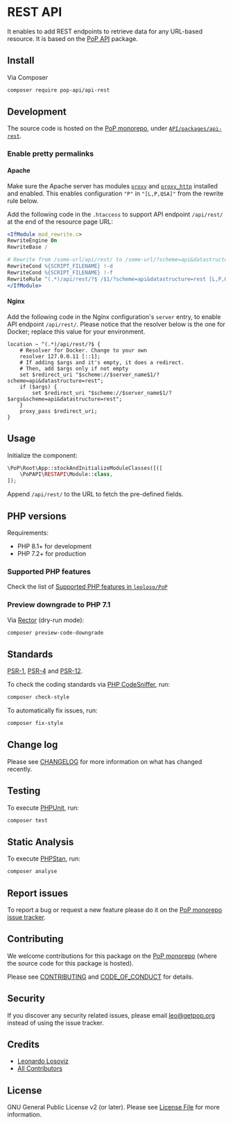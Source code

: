 # REST API

<!--
[![Build Status][ico-travis]][link-travis]
[![Quality Score][ico-code-quality]][link-code-quality]
[![Software License][ico-license]](LICENSE.md)
[![Latest Version on Packagist][ico-version]][link-packagist]
[![Coverage Status][ico-scrutinizer]][link-scrutinizer]
[![Total Downloads][ico-downloads]][link-downloads]
-->

It enables to add REST endpoints to retrieve data for any URL-based resource. It is based on the [PoP API](https://github.com/PoP-PoPAPI/api) package.

## Install

Via Composer

``` bash
composer require pop-api/api-rest
```

## Development

The source code is hosted on the [PoP monorepo](https://github.com/leoloso/PoP), under [`API/packages/api-rest`](https://github.com/leoloso/PoP/tree/master/layers/API/packages/api-rest).

<!-- To enable pretty API endpoint `/api/rest/`, follow the instructions [here](https://github.com/PoP-PoPAPI/api#enable-pretty-permalinks) -->

### Enable pretty permalinks

#### Apache

Make sure the Apache server has modules [`proxy`](https://httpd.apache.org/docs/current/mod/mod_proxy.html) and [`proxy_http`](https://httpd.apache.org/docs/current/mod/mod_proxy_http.html) installed and enabled. This enables configuration `"P"` in `"[L,P,QSA]"` from the rewrite rule below.

Add the following code in the `.htaccess` to support API endpoint `/api/rest/` at the end of the resource page URL:

```apache
<IfModule mod_rewrite.c>
RewriteEngine On
RewriteBase /

# Rewrite from /some-url/api/rest/ to /some-url/?scheme=api&datastructure=rest
RewriteCond %{SCRIPT_FILENAME} !-d
RewriteCond %{SCRIPT_FILENAME} !-f
RewriteRule ^(.*)/api/rest/?$ /$1/?scheme=api&datastructure=rest [L,P,QSA]
</IfModule>
```

#### Nginx

Add the following code in the Nginx configuration's `server` entry, to enable API endpoint `/api/rest/`. Please notice that the resolver below is the one for Docker; replace this value for your environment.

```nginx
location ~ ^(.*)/api/rest/?$ {
    # Resolver for Docker. Change to your own
    resolver 127.0.0.11 [::1];
    # If adding $args and it's empty, it does a redirect.
    # Then, add $args only if not empty
    set $redirect_uri "$scheme://$server_name$1/?scheme=api&datastructure=rest";
    if ($args) {
        set $redirect_uri "$scheme://$server_name$1/?$args&scheme=api&datastructure=rest";
    }
    proxy_pass $redirect_uri;
}
```

<!-- ```apache
<IfModule mod_rewrite.c>
RewriteEngine On
RewriteBase /

# Rewrite from /some-url/api/rest/ to /some-url/?scheme=api&datastructure=rest
RewriteCond %{SCRIPT_FILENAME} !-d
RewriteCond %{SCRIPT_FILENAME} !-f
RewriteRule ^(.*)/api/rest/?$ /$1/?scheme=api&datastructure=rest [L,P,QSA]

# b. Homepage single endpoint (root)
# Rewrite from api/rest/ to /?scheme=api&datastructure=rest
RewriteCond %{SCRIPT_FILENAME} !-d
RewriteCond %{SCRIPT_FILENAME} !-f
RewriteRule ^api/rest/?$ /?scheme=api&datastructure=rest [L,P,QSA]
</IfModule>
``` -->

## Usage

Initialize the component:

``` php
\PoP\Root\App::stockAndInitializeModuleClasses([([
    \PoPAPI\RESTAPI\Module::class,
]);
```

Append `/api/rest/` to the URL to fetch the pre-defined fields.

<!-- Examples:

_**Single post, default fields**_:<br/>
[{single-post-url}/api/rest/](https://nextapi.getpop.org/2013/01/11/markup-html-tags-and-formatting/api/rest/)

_**Single post, custom fields**_:<br/>
[{single-post-url}/api/rest/?query=id|title|author.id|name](https://nextapi.getpop.org/2013/01/11/markup-html-tags-and-formatting/api/rest/?query=id|title|author.id|name)

_**Collection of posts, default fields**_:<br/>
[{post-list-url}/api/rest/](https://nextapi.getpop.org/posts/api/rest/)

_**Collection of posts, custom fields**_:<br/>
[{post-list-url}/api/rest/?query=id|title|author.id|name](https://nextapi.getpop.org/posts/api/rest/?query=id|title|author.id|name) -->

<!-- ## More information

Please refer to package [API](https://github.com/PoP-PoPAPI/api), on which the REST API is based, and which contains plenty of extra documentation. -->

## PHP versions

Requirements:

- PHP 8.1+ for development
- PHP 7.2+ for production

### Supported PHP features

Check the list of [Supported PHP features in `leoloso/PoP`](https://github.com/leoloso/PoP/blob/master/docs/supported-php-features.md)

### Preview downgrade to PHP 7.1

Via [Rector](https://github.com/rectorphp/rector) (dry-run mode):

```bash
composer preview-code-downgrade
```

## Standards

[PSR-1](https://www.php-fig.org/psr/psr-1), [PSR-4](https://www.php-fig.org/psr/psr-4) and [PSR-12](https://www.php-fig.org/psr/psr-12).

To check the coding standards via [PHP CodeSniffer](https://github.com/squizlabs/PHP_CodeSniffer), run:

``` bash
composer check-style
```

To automatically fix issues, run:

``` bash
composer fix-style
```

## Change log

Please see [CHANGELOG](CHANGELOG.md) for more information on what has changed recently.

## Testing

To execute [PHPUnit](https://phpunit.de/), run:

``` bash
composer test
```

## Static Analysis

To execute [PHPStan](https://github.com/phpstan/phpstan), run:

``` bash
composer analyse
```

## Report issues

To report a bug or request a new feature please do it on the [PoP monorepo issue tracker](https://github.com/leoloso/PoP/issues).

## Contributing

We welcome contributions for this package on the [PoP monorepo](https://github.com/leoloso/PoP) (where the source code for this package is hosted).

Please see [CONTRIBUTING](CONTRIBUTING.md) and [CODE_OF_CONDUCT](CODE_OF_CONDUCT.md) for details.

## Security

If you discover any security related issues, please email leo@getpop.org instead of using the issue tracker.

## Credits

- [Leonardo Losoviz][link-author]
- [All Contributors][link-contributors]

## License

GNU General Public License v2 (or later). Please see [License File](LICENSE.md) for more information.

[ico-version]: https://img.shields.io/packagist/v/pop-api/api-rest.svg?style=flat-square
[ico-license]: https://img.shields.io/badge/license-GPLv2-brightgreen.svg?style=flat-square
[ico-travis]: https://img.shields.io/travis/pop-api/api-rest/master.svg?style=flat-square
[ico-scrutinizer]: https://img.shields.io/scrutinizer/coverage/g/pop-api/api-rest.svg?style=flat-square
[ico-code-quality]: https://img.shields.io/scrutinizer/g/pop-api/api-rest.svg?style=flat-square
[ico-downloads]: https://img.shields.io/packagist/dt/pop-api/api-rest.svg?style=flat-square

[link-packagist]: https://packagist.org/packages/pop-api/api-rest
[link-travis]: https://travis-ci.org/pop-api/api-rest
[link-scrutinizer]: https://scrutinizer-ci.com/g/pop-api/api-rest/code-structure
[link-code-quality]: https://scrutinizer-ci.com/g/pop-api/api-rest
[link-downloads]: https://packagist.org/packages/pop-api/api-rest
[link-author]: https://github.com/leoloso
[link-contributors]: ../../../../../../contributors
